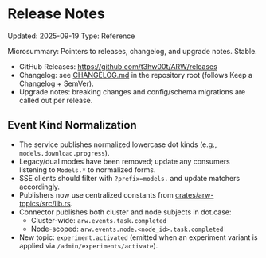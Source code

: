 # Release Notes
Updated: 2025-09-19
Type: Reference

Microsummary: Pointers to releases, changelog, and upgrade notes. Stable.

- GitHub Releases: https://github.com/t3hw00t/ARW/releases
- Changelog: see [CHANGELOG.md](https://github.com/t3hw00t/ARW/blob/main/CHANGELOG.md) in the repository root (follows Keep a Changelog + SemVer).
- Upgrade notes: breaking changes and config/schema migrations are called out per release.

## Event Kind Normalization

- The service publishes normalized lowercase dot kinds (e.g., `models.download.progress`).
- Legacy/dual modes have been removed; update any consumers listening to `Models.*` to normalized forms.
- SSE clients should filter with `?prefix=models.` and update matchers accordingly.
 - Publishers now use centralized constants from [crates/arw-topics/src/lib.rs](https://github.com/t3hw00t/ARW/blob/main/crates/arw-topics/src/lib.rs).
 - Connector publishes both cluster and node subjects in dot.case:
   - Cluster-wide: `arw.events.task.completed`
   - Node-scoped: `arw.events.node.<node_id>.task.completed`
- New topic: `experiment.activated` (emitted when an experiment variant is applied via `/admin/experiments/activate`).
